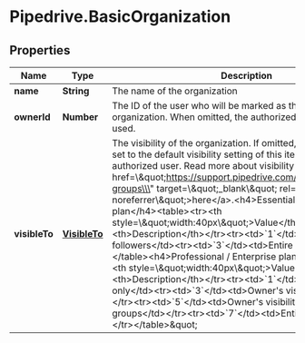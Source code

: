 # Pipedrive.BasicOrganization

## Properties

Name | Type | Description | Notes
------------ | ------------- | ------------- | -------------
**name** | **String** | The name of the organization | [optional] 
**ownerId** | **Number** | The ID of the user who will be marked as the owner of this organization. When omitted, the authorized user ID will be used. | [optional] 
**visibleTo** | [**VisibleTo**](VisibleTo.md) | The visibility of the organization. If omitted, the visibility will be set to the default visibility setting of this item type for the authorized user. Read more about visibility groups &lt;a href&#x3D;\\\&quot;https://support.pipedrive.com/en/article/visibility-groups\\\&quot; target&#x3D;\\\&quot;_blank\\\&quot; rel&#x3D;\\\&quot;noopener noreferrer\\\&quot;&gt;here&lt;/a&gt;.&lt;h4&gt;Essential / Advanced plan&lt;/h4&gt;&lt;table&gt;&lt;tr&gt;&lt;th style&#x3D;\\\&quot;width:40px\\\&quot;&gt;Value&lt;/th&gt;&lt;th&gt;Description&lt;/th&gt;&lt;/tr&gt;&lt;tr&gt;&lt;td&gt;&#x60;1&#x60;&lt;/td&gt;&lt;td&gt;Owner &amp;amp; followers&lt;/td&gt;&lt;tr&gt;&lt;td&gt;&#x60;3&#x60;&lt;/td&gt;&lt;td&gt;Entire company&lt;/td&gt;&lt;/tr&gt;&lt;/table&gt;&lt;h4&gt;Professional / Enterprise plan&lt;/h4&gt;&lt;table&gt;&lt;tr&gt;&lt;th style&#x3D;\\\&quot;width:40px\\\&quot;&gt;Value&lt;/th&gt;&lt;th&gt;Description&lt;/th&gt;&lt;/tr&gt;&lt;tr&gt;&lt;td&gt;&#x60;1&#x60;&lt;/td&gt;&lt;td&gt;Owner only&lt;/td&gt;&lt;tr&gt;&lt;td&gt;&#x60;3&#x60;&lt;/td&gt;&lt;td&gt;Owner&#39;s visibility group&lt;/td&gt;&lt;/tr&gt;&lt;tr&gt;&lt;td&gt;&#x60;5&#x60;&lt;/td&gt;&lt;td&gt;Owner&#39;s visibility group and sub-groups&lt;/td&gt;&lt;/tr&gt;&lt;tr&gt;&lt;td&gt;&#x60;7&#x60;&lt;/td&gt;&lt;td&gt;Entire company&lt;/td&gt;&lt;/tr&gt;&lt;/table&gt;\&quot; | [optional] 


